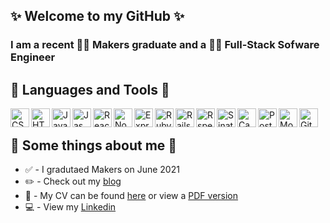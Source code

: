 ## ✨ Welcome to my GitHub ✨

### I am a recent :woman_student: Makers graduate and a :woman_technologist: Full-Stack Sofware Engineer

:crystal_ball: Languages and Tools :crystal_ball:
---
<img align="left" alt="CSS" width="30px" src="https://e7.pngegg.com/pngimages/893/87/png-clipart-cascading-style-sheets-logo-css3-html-css3-logo-blue-angle.png" />
<img align="left" alt="HTML" width="30px" src="https://upload.wikimedia.org/wikipedia/commons/thumb/6/61/HTML5_logo_and_wordmark.svg/2048px-HTML5_logo_and_wordmark.svg.png" />
<img align="left" alt="JavaScript" width="30px" src="https://upload.wikimedia.org/wikipedia/commons/6/6a/JavaScript-logo.png" />
<img align="left" alt="Jasmine" width="30px" src="https://upload.wikimedia.org/wikipedia/en/thumb/2/22/Logo_jasmine.svg/1200px-Logo_jasmine.svg.png" />
<img align="left" alt="React" width="30px" src="https://upload.wikimedia.org/wikipedia/commons/thumb/a/a7/React-icon.svg/2560px-React-icon.svg.png" />
<img align="left" alt="Node" width="30px" src="https://www.paceit.co.uk/wp-content/uploads/2019/08/node-js-logo.jpg" />
<img align="left" alt="Express" width="30px" src="https://w7.pngwing.com/pngs/846/87/png-transparent-mean-solution-stack-express-js-node-js-javascript-github-text-trademark-logo.png" />
<img align="left" alt="Ruby" width="30px" src="https://upload.wikimedia.org/wikipedia/commons/thumb/7/73/Ruby_logo.svg/1024px-Ruby_logo.svg.png" />
<img align="left" alt="Rails" width="30px" src="https://upload.wikimedia.org/wikipedia/commons/1/16/Ruby_on_Rails-logo.png" />
<img align="left" alt="Rspec" width="30px" src="https://rspec.info/images/logo_ogp.png" />
<img align="left" alt="Sinatra" width="30px" src="https://cdn.worldvectorlogo.com/logos/sinatra.svg" />
<img align="left" alt="Capybara" width="30px" src="https://www.mailslurp.com/assets/brands/capybara.png" />
<img align="left" alt="PostgreSQL" width="30px" src="https://upload.wikimedia.org/wikipedia/commons/thumb/2/29/Postgresql_elephant.svg/1200px-Postgresql_elephant.svg.png" />
<img align="left" alt="MongoDB" width="30px" src="https://www.ictdemy.com/images/5728/mdb.png" />
<img align="left" alt="Git" width="30px" src="https://git-scm.com/images/logos/downloads/Git-Icon-1788C.png" />
<p>&nbsp;</p>

:memo: Some things about me :memo:
---
* :white_check_mark: - I gradutaed Makers on June 2021
* :pencil2: - Check out my [blog](https://tiffanyvallo.medium.com/ "blog")
* :information_desk_person: - My CV can be found [here](https://github.com/tiffanyvallo/CV "CV Repo") or view a [PDF version](https://drive.google.com/file/d/19dBHoDTI_k6LFojOrcSoH5Cfbc5b5SEe/preview "CV PDF")
* :computer: - View my [Linkedin](https://www.linkedin.com/in/tiffany-vallo-092b70168/ "Linkedin")



<!--
**tiffanyvallo/tiffanyvallo** is a ✨ _special_ ✨ repository because its `README.md` (this file) appears on your GitHub profile.

Here are some ideas to get you started:

- 🔭 I’m currently working on ...
- 🌱 I’m currently learning ...
- 👯 I’m looking to collaborate on ...
- 🤔 I’m looking for help with ...
- 💬 Ask me about ...
- 📫 How to reach me: ...
- 😄 Pronouns: ...
- ⚡ Fun fact: ...
-->

